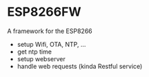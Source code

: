 # ESP8266FW

A framework for the ESP8266

- setup Wifi, OTA, NTP, ...
- get ntp time
- setup webserver
- handle web requests (kinda Restful service)
